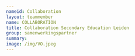 ```yaml
---
nameid: Collaboration
layout: teammember
name: COLLABORATION
title: Collaboration Secondary Education Leiden 
group: samenwerkingspartner
summary: 
image: /img/VO.jpeg
---
```


